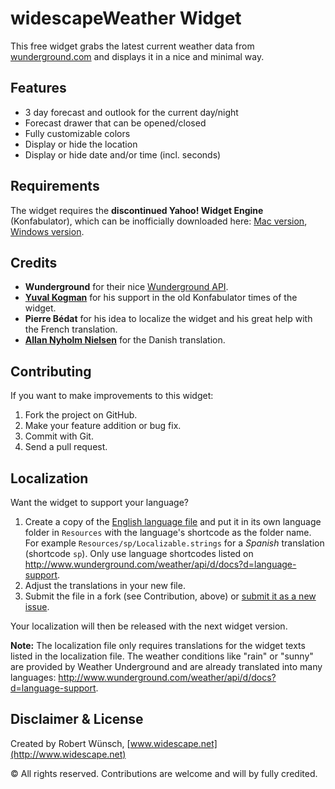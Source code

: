 # widescapeWeather Widget

This free widget grabs the latest current weather data from [wunderground.com](http://www.wunderground.com/?apiref=b11cc7e8585de883) and displays it in a nice and minimal way.

## Features

* 3 day forecast and outlook for the current day/night
* Forecast drawer that can be opened/closed
* Fully customizable colors
* Display or hide the location
* Display or hide date and/or time (incl. seconds)

## Requirements

The widget requires the **discontinued Yahoo! Widget Engine** (Konfabulator), which can be inofficially downloaded here: [Mac version](http://widescape.net/widgets/downloads/yahoo-widgets-4.5.2.dmg), [Windows version](http://widescape.net/widgets/downloads/yahoo-widgets-4.5.2.exe).

## Credits

* **Wunderground** for their nice [Wunderground API](http://www.wunderground.com/weather/api).
* **[Yuval Kogman](https://github.com/nothingmuch)** for his support in the old Konfabulator times of the widget.
* **Pierre Bédat** for his idea to localize the widget and his great help with the French translation.
* **[Allan Nyholm Nielsen](https://github.com/allannyholm)** for the Danish translation.

## Contributing

If you want to make improvements to this widget:

1. Fork the project on GitHub.
2. Make your feature addition or bug fix.
3. Commit with Git.
4. Send a pull request.

## Localization

Want the widget to support your language? 

1. Create a copy of the [English language file](https://github.com/widescape/widescapeWeatherWidget/blob/release/Resources/en/Localizable.strings) and put it in its own language folder in ```Resources``` with the language's shortcode as the folder name. For example ```Resources/sp/Localizable.strings``` for a *Spanish* translation (shortcode ```sp```). Only use language shortcodes listed on http://www.wunderground.com/weather/api/d/docs?d=language-support.
2. Adjust the translations in your new file.
3. Submit the file in a fork (see Contribution, above) or [submit it as a new issue](https://github.com/widescape/widescapeWeatherWidget/issues).

Your localization will then be released with the next widget version.

**Note:** The localization file only requires translations for the widget texts listed in the localization file. 
The weather conditions like "rain" or "sunny" are provided by Weather Underground and are already translated into many languages: http://www.wunderground.com/weather/api/d/docs?d=language-support.

## Disclaimer & License

Created by Robert Wünsch, [www.widescape.net](http://www.widescape.net)

© All rights reserved. Contributions are welcome and will by fully credited.
